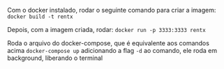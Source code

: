 Com o docker instalado, rodar o seguinte comando para criar a imagem:
`docker build -t rentx`

Depois, com a imagem criada, rodar:
`docker run -p 3333:3333 rentx`

Roda o arquivo do docker-compose, que é equivalente aos comandos acima
`docker-compose up`
adicionando a flag `-d` ao comando, ele roda em background, liberando o terminal
